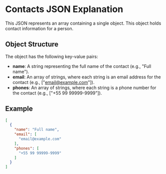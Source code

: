 # Contacts JSON Explanation

This JSON represents an array containing a single object. This object holds contact information for a person.

## Object Structure

The object has the following key-value pairs:

- **name**: A string representing the full name of the contact (e.g., "Full name").
- **email**: An array of strings, where each string is an email address for the contact (e.g., \["email@example.com"]).
- **phones**: An array of strings, where each string is a phone number for the contact (e.g., \["+55 99 99999-9999"]).

## Example

```json
[
  {
    "name": "Full name",
    "email": [
      "email@example.com"
    ],
    "phones": [
      "+55 99 99999-9999"
    ]
  }
]